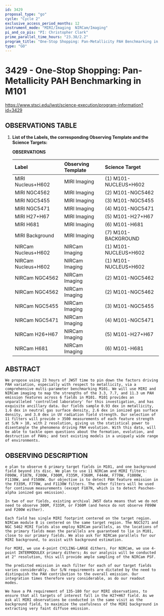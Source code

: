 ```yaml
---
id: 3429
proposal_type: "go"
cycle: "Cycle 2"
exclusive_access_period_months: 12
instrument_mode: "MIRI/Imaging  NIRCam/Imaging"
pi_and_co_pis: "PI: Christopher Clark"
prime_parallel_time_hours: "23.38/2.2"
program_title: "One-Stop Shopping: Pan-Metallicity PAH Benchmarking in M101"
type: "GO"
---
```

# 3429 - One-Stop Shopping: Pan-Metallicity PAH Benchmarking in M101
https://www.stsci.edu/jwst/science-execution/program-information?id=3429
## OBSERVATIONS TABLE
1.  **List of the Labels, the corresponding Observing Template and the Science Targets:**

    **OBSERVATIONS**

    | Label                       | Observing Template | Science Target           |
    | :-------------------------- | :----------------- | :----------------------- |
    | MIRI Nucleus+H602         | MIRI Imaging       | (1) M101-NUCLEUS+H602    |
    | MIRI NGC4562              | MIRI Imaging       | (2) M101-NGC5462         |
    | MIRI NGC5455              | MIRI Imaging       | (3) M101-NGC5455         |
    | MIRI NGC5471              | MIRI Imaging       | (4) M101-NGC5471         |
    | MIRI H27+H67              | MIRI Imaging       | (5) M101-H27+H67         |
    | MIRI H681                 | MIRI Imaging       | (6) M101-H681            |
    | MIRI Background           | MIRI Imaging       | (7) M101-BACKGROUND      |
    | NIRCam Nucleus+H602       | NIRCam Imaging     | (1) M101-NUCLEUS+H602    |
    | NIRCam Nucleus+H602       | NIRCam Imaging     | (1) M101-NUCLEUS+H602    |
    | NIRCam NGC4562            | NIRCam Imaging     | (2) M101-NGC5462         |
    | NIRCam NGC4562            | NIRCam Imaging     | (2) M101-NGC5462         |
    | NIRCam NGC5455            | NIRCam Imaging     | (3) M101-NGC5455         |
    | NIRCam NGC5471            | NIRCam Imaging     | (4) M101-NGC5471         |
    | NIRCam H26+H67            | NIRCam Imaging     | (5) M101-H27+H67         |
    | NIRCam H681               | NIRCam Imaging     | (6) M101-H681            |

## ABSTRACT

    We propose using 23 hours of JWST time to pin down the factors driving PAH variation, especially with respect to metallicity, via a comprehensive multi-parameter benchmarking M101. We will use MIRI and NIRCam imaging to map the strengths of the 3.3, 7.7, and 11.3 um PAH emission features across 6 fields in M101. M101 provides an unparalleled 'controlled laboratory' for this investigation, and has exquisite ancillary data. Our fields sample 0.93 dex in metallicity, 1.6 dex in neutral gas surface density, 2.6 dex in ionized gas surface density, and 3.0 dex in UV radiation field strength. Our selection of 11 filters will provide > 3500 measurements of each feature strength at S/N > 10, with 2 resolution, giving us the statistical power to disentangle the phenomena driving PAH evolution. With this data, will be able to tackle open questions about the formation, evolution, and destruction of PAHs; and test existing models in a uniquely wide range of environments.

## OBSERVING DESCRIPTION

    e plan to observe 6 primary target fields in M101, and one background field beyond its disc. We plan to use 11 NIRCam and MIRI filters: F090W, F187N, F200W, F300M, F335M, F360M, F444W, F770W, F1000W, F1130W, and F1500W. Our objective is to detect PAH feature emission in the F335M, F770W, and F1130W filters. The other filters will be used for continuum measurements (except F187N, which is to detect Paschen-alpha ionized gas emission).

    In two of our fields, existing archival JWST data means that we do not need to observe 300M, F335M, or F360M (and hence do not observe F090W and F200W either).

    Each field has single MIRI footprint centered on the target region. NIRCam module B is centered on the same target region. The NGC5271 and NGC 5462 MIRI fields also employ NIRCam parallels, as the locations of the primary fields mean the parallels are guaranteed to lie in M101, close to our primary fields. We also ask for NIRCam parallels for our MIRI background, to assist with background estimation.

    For MIRI, we use 4-point CYCLING-LARGE dithers. For NIRCam, we use 4-point INTERMODULEX primary dithers; As our analysis will be conducted at 2" resolution, this will provide ample sampling of the NIRCam PSF.

    The predicted emission in each filter for each of our target fields varies considerably. Our S/N requirements are dictated by the need to distinguish the PAH contribution to the overall emission. Our integration times therefore vary considerable, as do our readout modes.

    We have a PA requirement of 135-180 for our MIRI observations, to ensure that all targets of interest fall in the H27+H67 field. As we ask all MIRI observations be conducted in the same visit as the background field, to maximize the usefulness of the MIRI background in extracting very faint diffuse emission.